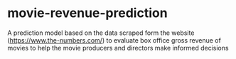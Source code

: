 # movie-revenue-prediction
A prediction model based on the data scraped form the website (https://www.the-numbers.com/) to evaluate box office gross revenue of movies to help the movie producers and directors make informed decisions

